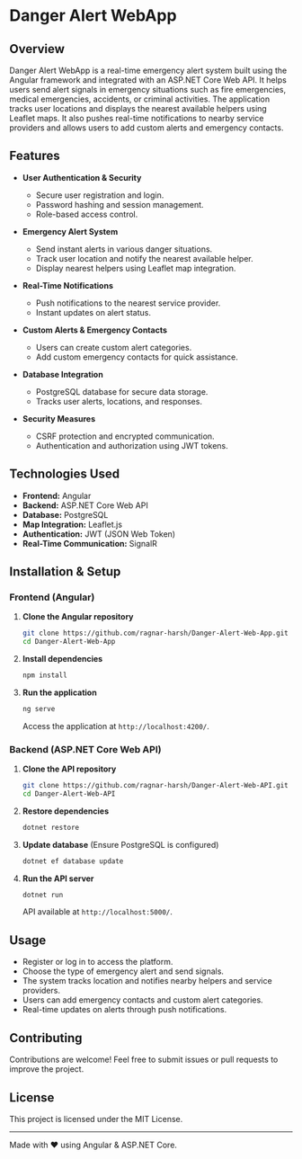 # Danger Alert WebApp

## Overview
Danger Alert WebApp is a real-time emergency alert system built using the Angular framework and integrated with an ASP.NET Core Web API. It helps users send alert signals in emergency situations such as fire emergencies, medical emergencies, accidents, or criminal activities. The application tracks user locations and displays the nearest available helpers using Leaflet maps. It also pushes real-time notifications to nearby service providers and allows users to add custom alerts and emergency contacts.

## Features
- **User Authentication & Security**
  - Secure user registration and login.
  - Password hashing and session management.
  - Role-based access control.
  
- **Emergency Alert System**
  - Send instant alerts in various danger situations.
  - Track user location and notify the nearest available helper.
  - Display nearest helpers using Leaflet map integration.
  
- **Real-Time Notifications**
  - Push notifications to the nearest service provider.
  - Instant updates on alert status.
  
- **Custom Alerts & Emergency Contacts**
  - Users can create custom alert categories.
  - Add custom emergency contacts for quick assistance.
  
- **Database Integration**
  - PostgreSQL database for secure data storage.
  - Tracks user alerts, locations, and responses.
  
- **Security Measures**
  - CSRF protection and encrypted communication.
  - Authentication and authorization using JWT tokens.
  
## Technologies Used
- **Frontend:** Angular
- **Backend:** ASP.NET Core Web API
- **Database:** PostgreSQL
- **Map Integration:** Leaflet.js
- **Authentication:** JWT (JSON Web Token)
- **Real-Time Communication:** SignalR

## Installation & Setup
### Frontend (Angular)
1. **Clone the Angular repository**
   ```sh
   git clone https://github.com/ragnar-harsh/Danger-Alert-Web-App.git
   cd Danger-Alert-Web-App
   ```
2. **Install dependencies**
   ```sh
   npm install
   ```
3. **Run the application**
   ```sh
   ng serve
   ```
   Access the application at `http://localhost:4200/`.

### Backend (ASP.NET Core Web API)
1. **Clone the API repository**
   ```sh
   git clone https://github.com/ragnar-harsh/Danger-Alert-Web-API.git
   cd Danger-Alert-Web-API
   ```
2. **Restore dependencies**
   ```sh
   dotnet restore
   ```
3. **Update database** (Ensure PostgreSQL is configured)
   ```sh
   dotnet ef database update
   ```
4. **Run the API server**
   ```sh
   dotnet run
   ```
   API available at `http://localhost:5000/`.

## Usage
- Register or log in to access the platform.
- Choose the type of emergency alert and send signals.
- The system tracks location and notifies nearby helpers and service providers.
- Users can add emergency contacts and custom alert categories.
- Real-time updates on alerts through push notifications.

## Contributing
Contributions are welcome! Feel free to submit issues or pull requests to improve the project.

## License
This project is licensed under the MIT License.

---
Made with ❤️ using Angular & ASP.NET Core.

